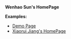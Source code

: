 **Wenhao Sun's HomePage**


**Examples:**
- [Demo Page](https://rayeren.github.io/acad-homepage.github.io/)
- [Xiaorui Jiang's HomePage](https://xiaorui-jiang.github.io/)

